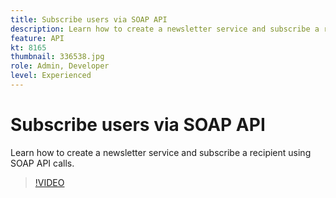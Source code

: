 ```yaml
---
title: Subscribe users via SOAP API
description: Learn how to create a newsletter service and subscribe a recipient using SOAP API calls.
feature: API
kt: 8165
thumbnail: 336538.jpg
role: Admin, Developer
level: Experienced
---
```


# Subscribe users via SOAP API

Learn how to create a newsletter service and subscribe a recipient using SOAP API calls.

>[!VIDEO](https://video.tv.adobe.com/v/336538?quality=12)
